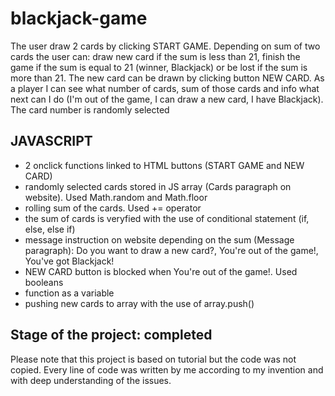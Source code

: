 # blackjack-game
 
The user draw 2 cards by clicking START GAME. Depending on sum of two cards the user can: draw new card if the sum is less than 21, finish the game if the sum is equal to 21 (winner, Blackjack) or be lost if the sum is more than 21. The new card can be drawn by clicking button NEW CARD. As a player I can see what number of cards, sum of those cards and info what next can I do (I'm out of the game, I can draw a new card, I have Blackjack). The card number is randomly selected

## JAVASCRIPT
- 2 onclick functions linked to HTML buttons (START GAME and NEW CARD)
- randomly selected cards stored in JS array (Cards paragraph on website). Used Math.random and Math.floor
- rolling sum of the cards. Used += operator
- the sum of cards is veryfied with the use of conditional statement (if, else, else if)
- message instruction on website depending on the sum (Message paragraph): Do you want to draw a new card?, You're out of the game!, You've got Blackjack!
- NEW CARD button is blocked when You're out of the game!. Used booleans
- function as a variable
- pushing new cards to array with the use of array.push()

## Stage of the project: completed

Please note that this project is based on tutorial but the code was not copied. Every line of code was written by me according to my invention and with deep understanding of the issues.
